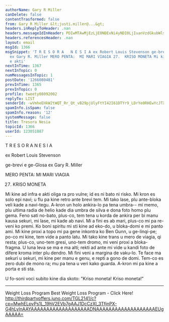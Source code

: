 ```yaml
---
authorName: Gary R Miller
canDelete: false
contentTrasformed: false
from: Gary R Miller &lt;justi.miller@...&gt;
headers.inReplyToHeader: .nan
headers.messageIdInHeader: PDIwMTAwMjEzLjE0NDExNi4yNDI0LjIuanVzdGkubWlsbGVyQGp1bm8uY29tPg==
headers.referencesHeader: .nan
layout: email
msgId: 1366
msgSnippet: 'T R E S O R A   N E S I A ex Robert Louis Stevenson ge-brevi e ge-Glosa
  ex Gary R. Miller MERO PENTA:  MI MARI VIAGIA 27.  KRISO MONETA Mi kine ad infra
  e akti'
nextInTime: 1367
nextInTopic: 0
numMessagesInTopic: 1
postDate: '1266080481'
prevInTime: 1365
prevInTopic: 0
profile: tweety08092002
replyTo: LIST
senderId: -wVmheEHkW2tWQT_Rr_Qt_vB29pjUlyFtYI42I61DTYr9_LDrYe0RHEwYcJTXuQ4rFN6Tha97-AzfbMhKJO8LzKvniJ4S_7tIa3c6A
spamInfo.isSpam: false
spamInfo.reason: '12'
systemMessage: false
title: Tresora Nesia
topicId: 1366
userId: 123051087
---
```



  T R E S O R A   N E S I A

  ex Robert Louis Stevenson

  ge-brevi e ge-Glosa ex Gary R. Miller

 MERO PENTA:  MI MARI VIAGIA

27.  KRISO MONETA

 Mi kine ad infra e akti oliga ra pro vulne; id es ni bato ni risko.  Mi
kron es solo epi navi; u flu pa kine retro ante brevi tem.  Mi tako lase,
plu ante-bloka veli kade a navi-tegu.  A-kron un holo ankira-lo pa tena
umbra-- mi memo, plu ultima radia de helio kade dia umbra de silva e dona
foto homo plu gema.  Feno sati no-bato, plus-co, tem tena u korda de
ankira per bi manu kausa sekuri, mi lase, mi kade ab navi.  Mi a fini es
ab mari, plus-co mi pa re-veni ko premi.  Ko boni spiritu mi sti kine ad
eko-do, u bloka-domi e mi panto ami.  Mi kine proxi a topo mi pa gene
inkontra ko Ben Gunn, u ge-linqi-pe; po-co mi kine, tem vide a panto
latu.  Mi tako kine trans u mero de viagia, qi resta; plus-co, uno-tem
gresi, uno-tem dromo, mi veni proxi a bloka-fragma.  U luna leva se ma e
ma alti; rekti ad ante mi vide u kandi foto de difere kroma inter plu
dendro.  Mi fini veni a margina de vaku-lo.  Te face ma sekuri u sekuri,
mi kine per manu e genu, e repti a gono de domi.  Tem-co es zero dubi de
mono ra; mu pa tena u veri kako guarda.  A-kron mi pa kine a porta e sti
sta.

 U fo-soni voci subito kine dia skoto:  "Kriso moneta!  Kriso moneta!"
____________________________________________________________
Weight Loss Program
Best Weight Loss Program - Click Here!
http://thirdpartyoffers.juno.com/TGL2141/c?cp=MwhELpvPs1L_19hV2EVb7gAAJ1DcCzXl_3TfjnPX-G4hLylnAAYAAAAAAAAAAAAAAAAAAADNAAAAAAAAAAAAAAAAAAAEUgAAAAA=

